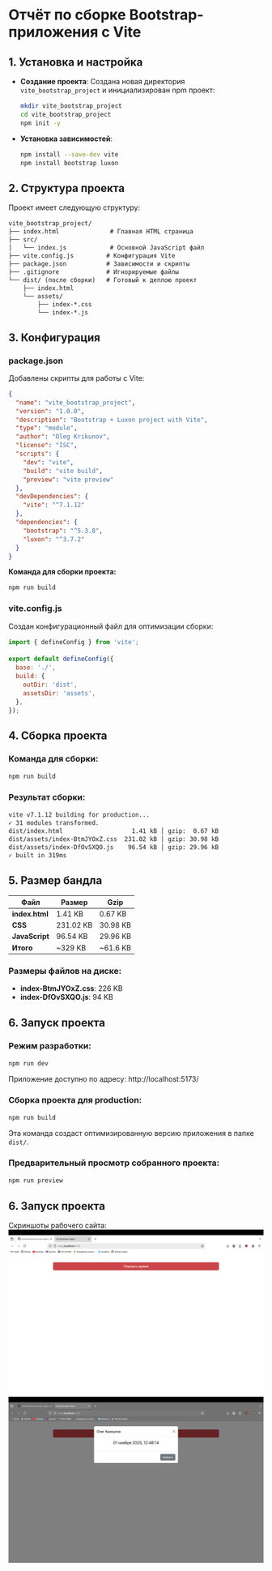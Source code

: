 # Отчёт по сборке Bootstrap-приложения с Vite

## 1. Установка и настройка

- **Создание проекта**:
  Создана новая директория `vite_bootstrap_project` и инициализирован npm проект:
  ```bash
  mkdir vite_bootstrap_project
  cd vite_bootstrap_project
  npm init -y
  ```

- **Установка зависимостей**:
  ```bash
  npm install --save-dev vite
  npm install bootstrap luxon
  ```

## 2. Структура проекта

Проект имеет следующую структуру:
```
vite_bootstrap_project/
├── index.html              # Главная HTML страница
├── src/
│   └── index.js            # Основной JavaScript файл
├── vite.config.js         # Конфигурация Vite
├── package.json           # Зависимости и скрипты
├── .gitignore             # Игнорируемые файлы
└── dist/ (после сборки)   # Готовый к деплою проект
    ├── index.html
    └── assets/
        ├── index-*.css
        └── index-*.js
```

## 3. Конфигурация

### package.json
Добавлены скрипты для работы с Vite:
```json
{
  "name": "vite_bootstrap_project",
  "version": "1.0.0",
  "description": "Bootstrap + Luxon project with Vite",
  "type": "module",
  "author": "Oleg Krikunov",
  "license": "ISC",
  "scripts": {
    "dev": "vite",
    "build": "vite build",
    "preview": "vite preview"
  },
  "devDependencies": {
    "vite": "^7.1.12"
  },
  "dependencies": {
    "bootstrap": "^5.3.8",
    "luxon": "^3.7.2"
  }
}
```

**Команда для сборки проекта:**
```bash
npm run build
```

### vite.config.js
Создан конфигурационный файл для оптимизации сборки:
```javascript
import { defineConfig } from 'vite';

export default defineConfig({
  base: './',
  build: {
    outDir: 'dist',
    assetsDir: 'assets',
  },
});
```

## 4. Сборка проекта

### Команда для сборки:
```bash
npm run build
```

### Результат сборки:
```
vite v7.1.12 building for production...
✓ 31 modules transformed.
dist/index.html                   1.41 kB │ gzip:  0.67 kB
dist/assets/index-BtmJYOxZ.css  231.02 kB │ gzip: 30.98 kB
dist/assets/index-DfOvSXQO.js    96.54 kB │ gzip: 29.96 kB
✓ built in 319ms
```

## 5. Размер бандла

| Файл | Размер | Gzip |
|------|--------|------|
| **index.html** | 1.41 KB | 0.67 KB |
| **CSS** | 231.02 KB | 30.98 KB |
| **JavaScript** | 96.54 KB | 29.96 KB |
| **Итого** | ~329 KB | ~61.6 KB |

### Размеры файлов на диске:
- **index-BtmJYOxZ.css**: 226 KB
- **index-DfOvSXQO.js**: 94 KB

## 6. Запуск проекта

### Режим разработки:
```bash
npm run dev
```
Приложение доступно по адресу: http://localhost:5173/

### Сборка проекта для production:
```bash
npm run build
```
Эта команда создаст оптимизированную версию приложения в папке `dist/`.

### Предварительный просмотр собранного проекта:
```bash
npm run preview
```

## 6. Запуск проекта

Скриншоты рабочего сайта:
![Скриншот страницы](image.png)
![Скриншот модального окна](image-1.png)